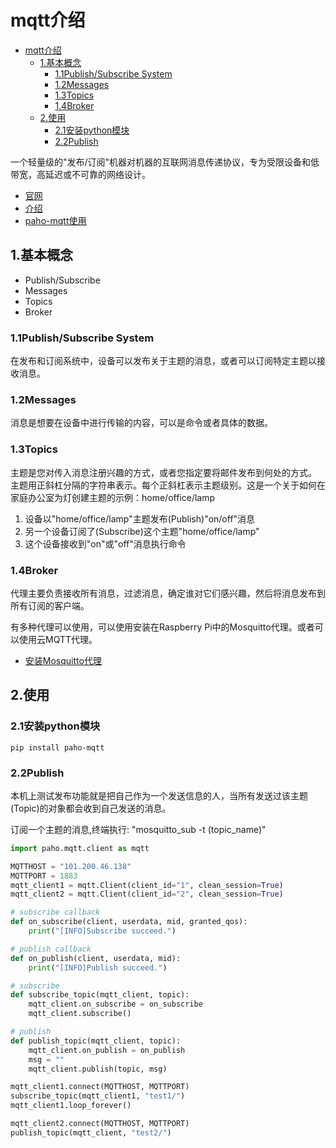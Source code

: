 # mqtt介绍

<!-- TOC -->

- [mqtt介绍](#mqtt%e4%bb%8b%e7%bb%8d)
  - [1.基本概念](#1%e5%9f%ba%e6%9c%ac%e6%a6%82%e5%bf%b5)
    - [1.1Publish/Subscribe System](#11publishsubscribe-system)
    - [1.2Messages](#12messages)
    - [1.3Topics](#13topics)
    - [1.4Broker](#14broker)
  - [2.使用](#2%e4%bd%bf%e7%94%a8)
    - [2.1安装python模块](#21%e5%ae%89%e8%a3%85python%e6%a8%a1%e5%9d%97)
    - [2.2Publish](#22publish)

<!-- /TOC -->

一个轻量级的"发布/订阅"机器对机器的互联网消息传递协议，专为受限设备和低带宽，高延迟或不可靠的网络设计。

- [官网](http://mqtt.org/)
- [介绍](https://randomnerdtutorials.com/what-is-mqtt-and-how-it-works/)
- [paho-mqtt使用](https://pypi.org/project/paho-mqtt/)

## 1.基本概念

- Publish/Subscribe
- Messages
- Topics
- Broker

### 1.1Publish/Subscribe System

在发布和订阅系统中，设备可以发布关于主题的消息，或者可以订阅特定主题以接收消息。

### 1.2Messages

消息是想要在设备中进行传输的内容，可以是命令或者具体的数据。

### 1.3Topics

主题是您对传入消息注册兴趣的方式，或者您指定要将邮件发布到何处的方式。 主题用正斜杠分隔的字符串表示。每个正斜杠表示主题级别。这是一个关于如何在家庭办公室为灯创建主题的示例：home/office/lamp

  1. 设备以"home/office/lamp"主题发布(Publish)"on/off"消息
  2. 另一个设备订阅了(Subscribe)这个主题"home/office/lamp"
  3. 这个设备接收到"on"或"off"消息执行命令

### 1.4Broker

代理主要负责接收所有消息，过滤消息，确定谁对它们感兴趣，然后将消息发布到所有订阅的客户端。

有多种代理可以使用，可以使用安装在Raspberry Pi中的Mosquitto代理。或者可以使用云MQTT代理。

- [安装Mosquitto代理](https://randomnerdtutorials.com/how-to-install-mosquitto-broker-on-raspberry-pi/)

## 2.使用

### 2.1安装python模块

```shell
pip install paho-mqtt
```

### 2.2Publish

本机上测试发布功能就是把自己作为一个发送信息的人，当所有发送过该主题(Topic)的对象都会收到自己发送的消息。

订阅一个主题的消息,终端执行: "mosquitto_sub -t (topic_name)"

```python
import paho.mqtt.client as mqtt

MQTTHOST = "101.200.46.138"
MQTTPORT = 1883
mqtt_client1 = mqtt.Client(client_id="1", clean_session=True)
mqtt_client2 = mqtt.Client(client_id="2", clean_session=True)

# subscribe callback
def on_subscribe(client, userdata, mid, granted_qos):
    print("[INFO]Subscribe succeed.")

# publish callback
def on_publish(client, userdata, mid):
    print("[INFO]Publish succeed.")

# subscribe
def subscribe_topic(mqtt_client, topic):
    mqtt_client.on_subscribe = on_subscribe
    mqtt_client.subscribe()

# publish
def publish_topic(mqtt_client, topic):
    mqtt_client.on_publish = on_publish
    msg = ""
    mqtt_client.publish(topic, msg)

mqtt_client1.connect(MQTTHOST, MQTTPORT)
subscribe_topic(mqtt_client1, "test1/")
mqtt_client1.loop_forever()

mqtt_client2.connect(MQTTHOST, MQTTPORT)
publish_topic(mqtt_client, "test2/")
```
